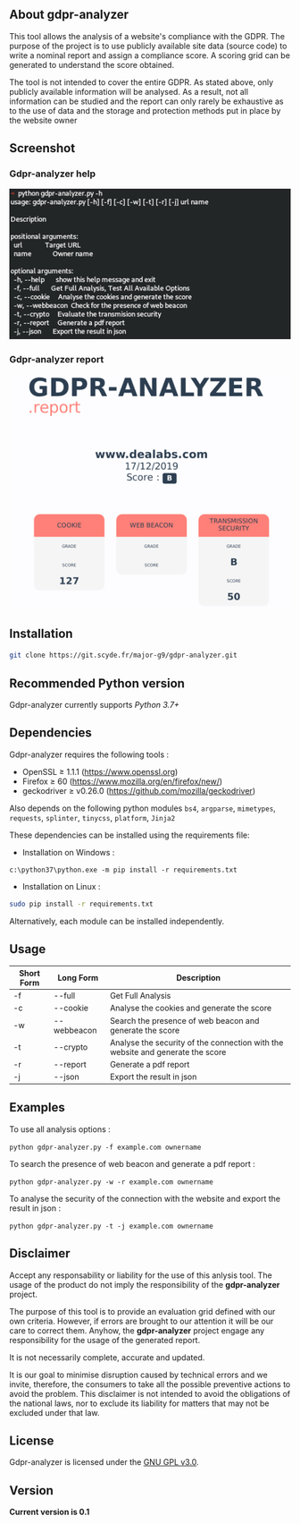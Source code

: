 
## About gdpr-analyzer
This tool allows the analysis of a website's compliance with the GDPR.
The purpose of the project is to use publicly available site data (source code) to write a nominal report and assign a compliance score. A scoring grid can be generated to understand the score obtained.

The tool is not intended to cover the entire GDPR. As stated above, only publicly available information will be analysed. As a result, not all information can be studied and the report can only rarely be exhaustive as to the use of data and the storage and protection methods put in place by the website owner
## Screenshot
### Gdpr-analyzer help
![help](utils/gdpr-analyzer-help.png "help")

### Gdpr-analyzer report
![report](utils/gdpr-analyzer-report.png "report resume")

## Installation
```bash
git clone https://git.scyde.fr/major-g9/gdpr-analyzer.git
```

## Recommended Python version
Gdpr-analyzer currently supports *Python 3.7+*

## Dependencies

Gdpr-analyzer requires the following tools :
* OpenSSL ≥ 1.1.1 (https://www.openssl.org)
* Firefox ≥ 60 (https://www.mozilla.org/en/firefox/new/)
* geckodriver ≥ v0.26.0 (https://github.com/mozilla/geckodriver)

Also depends on the following python modules `bs4`, `argparse`, `mimetypes`, `requests`, `splinter`, `tinycss`, `platform`, `Jinja2`

These dependencies can be installed using the requirements file:
* Installation on Windows :
```
c:\python37\python.exe -m pip install -r requirements.txt
```
* Installation on Linux :
```bash
sudo pip install -r requirements.txt
```

Alternatively, each module can be installed independently.
## Usage

Short Form    | Long Form     | Description
------------- | ------------- |-------------
-f            | --full        | Get Full Analysis
-c            | --cookie      | Analyse the cookies and generate the score
-w            | --webbeacon   | Search the presence of web beacon and generate the score
-t            | --crypto      | Analyse the security of the connection with the website and generate the score
-r            | --report      | Generate a pdf report
-j            | --json        | Export the result in json

## Examples
To use all analysis options :

`python gdpr-analyzer.py -f example.com ownername`

To search the presence of web beacon and generate a pdf report :

`python gdpr-analyzer.py -w -r example.com ownername`

To analyse the security of the connection with the website and export the result in json :

`python gdpr-analyzer.py -t -j example.com ownername`

## Disclaimer
Accept any responsability or liability for the use of this anlysis tool. The usage of the product do not imply the responsibility of the **gdpr-analyzer** project.

The purpose of this tool is to provide an evaluation grid defined with our own criteria. However, if errors are brought to our attention it will be our care to correct them. Anyhow, the **gdpr-analyzer** project engage  any  responsibility  for the usage of the generated report.

It is not necessarily  complete,  accurate  and  updated.

It is our goal to minimise disruption caused by technical errors and we invite, therefore, the consumers to take all the possible preventive actions to avoid the problem. This disclaimer is not intended to avoid the obligations of the national laws, nor to exclude its liability for matters that may not be excluded under that law.

## License
Gdpr-analyzer is licensed under the [GNU GPL v3.0](LICENSE.md).

## Version
**Current version is 0.1**
